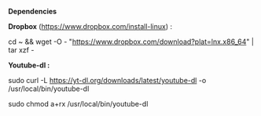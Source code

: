 **Dependencies**

**Dropbox** (https://www.dropbox.com/install-linux) :

cd ~ && wget -O - "https://www.dropbox.com/download?plat=lnx.x86_64" | tar xzf -


**Youtube-dl :**

sudo curl -L https://yt-dl.org/downloads/latest/youtube-dl -o /usr/local/bin/youtube-dl

sudo chmod a+rx /usr/local/bin/youtube-dl